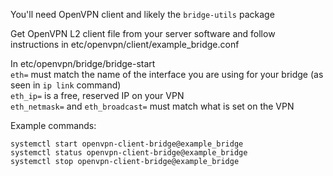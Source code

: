 You'll need OpenVPN client and likely the `bridge-utils` package

Get OpenVPN L2 client file from your server software and follow instructions in etc/openvpn/client/example_bridge.conf

In etc/openvpn/bridge/bridge-start  
`eth=` must match the name of the interface you are using for your bridge (as seen in `ip link` command)  
`eth_ip=` is a free, reserved IP on your VPN  
`eth_netmask=` and `eth_broadcast=` must match what is set on the VPN

Example commands:
```
systemctl start openvpn-client-bridge@example_bridge
systemctl status openvpn-client-bridge@example_bridge
systemctl stop openvpn-client-bridge@example_bridge
```
